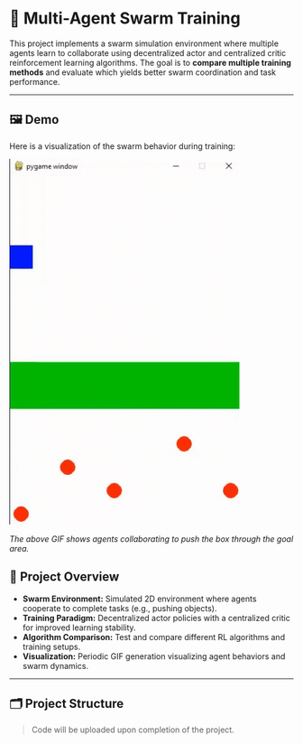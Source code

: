 # 🐝 Multi-Agent Swarm Training

This project implements a swarm simulation environment where multiple agents learn to collaborate using decentralized actor and centralized critic reinforcement learning algorithms. The goal is to **compare multiple training methods** and evaluate which yields better swarm coordination and task performance.

---

## 🖼️ Demo

Here is a visualization of the swarm behavior during training:

![Swarm Training Demo](docs/swarm_train.gif)

*The above GIF shows agents collaborating to push the box through the goal area.*

## 🚀 Project Overview

- **Swarm Environment:** Simulated 2D environment where agents cooperate to complete tasks (e.g., pushing objects).
- **Training Paradigm:** Decentralized actor policies with a centralized critic for improved learning stability.
- **Algorithm Comparison:** Test and compare different RL algorithms and training setups.
- **Visualization:** Periodic GIF generation visualizing agent behaviors and swarm dynamics.

---

## 🗂️ Project Structure

> Code will be uploaded upon completion of the project.
